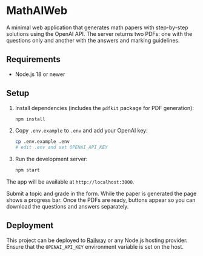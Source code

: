 # MathAIWeb

A minimal web application that generates math papers with step-by-step solutions using the OpenAI API. The server returns two PDFs: one with the questions only and another with the answers and marking guidelines.

## Requirements

- Node.js 18 or newer

## Setup

1. Install dependencies (includes the `pdfkit` package for PDF generation):
   ```bash
   npm install
   ```

2. Copy `.env.example` to `.env` and add your OpenAI key:
   ```bash
   cp .env.example .env
   # edit .env and set OPENAI_API_KEY
   ```

3. Run the development server:
   ```bash
   npm start
   ```

The app will be available at `http://localhost:3000`.

Submit a topic and grade in the form. While the paper is generated the page shows a progress bar.
Once the PDFs are ready, buttons appear so you can download the questions and answers separately.

## Deployment

This project can be deployed to [Railway](https://railway.app) or any Node.js hosting provider. Ensure that the `OPENAI_API_KEY` environment variable is set on the host.
